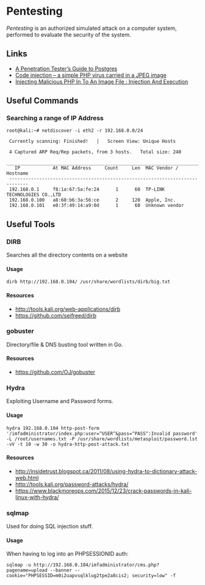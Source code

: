 # Pentesting

<dfn>Pentesting</dfn> is an authorized simulated attack on a computer system, performed to evaluate the security of the system.

## Links

-   [A Penetration Tester’s Guide to Postgres](https://medium.com/@cryptocracker99/a-penetration-testers-guide-to-postgresql-d78954921ee9)
-   [Code injection – a simple PHP virus carried in a JPEG image](http://php.webtutor.pl/en/2011/05/13/php-code-injection-a-simple-virus-written-in-php-and-carried-in-a-jpeg-image/)
-   [Injecting Malicious PHP In To An Image File : Injection And Execution](http://techyzilla.blogspot.ca/2012/07/injecting-malicious-php-in-to-an-image-file.html)

## Useful Commands

### Searching a range of IP Address

```text
root@kali:~# netdiscover -i eth2 -r 192.168.0.0/24

 Currently scanning: Finished!   |   Screen View: Unique Hosts

 4 Captured ARP Req/Rep packets, from 3 hosts.   Total size: 240
 _____________________________________________________________________________
   IP            At MAC Address     Count     Len  MAC Vendor / Hostname
 -----------------------------------------------------------------------------
 192.168.0.1     f8:1a:67:5a:fe:24      1      60  TP-LINK TECHNOLOGIES CO.,LTD
 192.168.0.100   a8:60:b6:3a:56:ce      2     120  Apple, Inc.
 192.168.0.101   e0:3f:49:14:a9:0d      1      60  Unknown vendor
```

## Useful Tools

### DIRB

Searches all the directory contents on a website

#### Usage

```text
dirb http://192.168.0.104/ /usr/share/wordlists/dirb/big.txt
```

#### Resources

-   <http://tools.kali.org/web-applications/dirb>
-   <https://github.com/seifreed/dirb>

### gobuster

Directory/file & DNS busting tool written in Go.

#### Resources

-   <https://github.com/OJ/gobuster>

### Hydra

Exploiting Username and Password forms.

#### Usage

```text
hydra 192.168.0.104 http-post-form '/imfadministrator/index.php:user=^USER^&pass=^PASS^:Invalid password' -L /root/usernames.txt -P /usr/share/wordlists/metasploit/password.lst -vV -t 10 -w 30 -o hydra-http-post-attack.txt
```

#### Resources

-   <http://insidetrust.blogspot.ca/2011/08/using-hydra-to-dictionary-attack-web.html>
-   <http://tools.kali.org/password-attacks/hydra/>
-   <https://www.blackmoreops.com/2015/12/23/crack-passwords-in-kali-linux-with-hydra/>

### sqlmap

Used for doing SQL injection stuff.

#### Usage

When having to log into an PHPSESSIONID auth:

```text
sqlmap -u http://192.168.0.104/imfadministrator/cms.php?pagename=upload --banner --cookie="PHPSESSID=m0i2uapvsqlklug2tpe2a8cis2; security=low" -f
```
